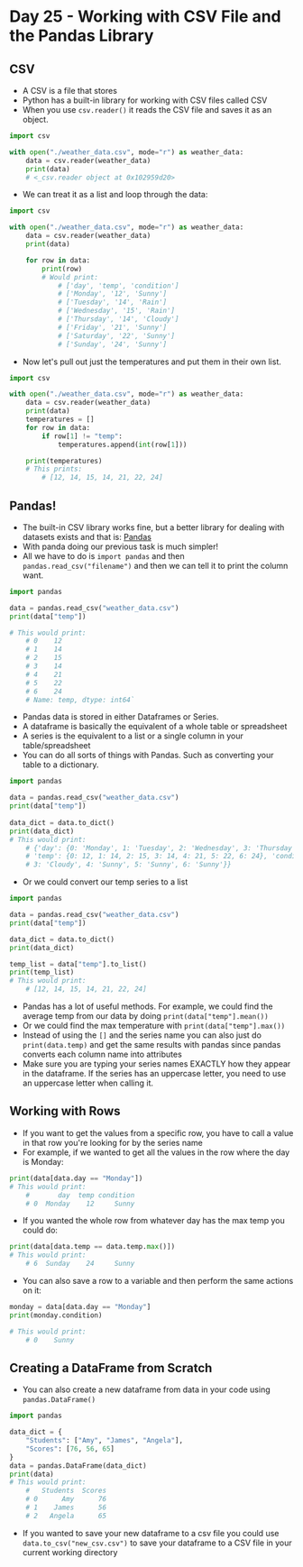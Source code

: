 # Day 25 - Working with CSV File and the Pandas Library

## CSV
- A CSV is a file that stores
- Python has a built-in library for working with CSV files called CSV
- When you use `csv.reader()` it reads the CSV file and saves it as an object.
```python
import csv

with open("./weather_data.csv", mode="r") as weather_data:
    data = csv.reader(weather_data)
    print(data)
    # <_csv.reader object at 0x102959d20>
```
- We can treat it as a list and loop through the data:
```python
import csv

with open("./weather_data.csv", mode="r") as weather_data:
    data = csv.reader(weather_data)
    print(data)

    for row in data:
        print(row)
        # Would print:
            # ['day', 'temp', 'condition']
            # ['Monday', '12', 'Sunny']
            # ['Tuesday', '14', 'Rain']
            # ['Wednesday', '15', 'Rain']
            # ['Thursday', '14', 'Cloudy']
            # ['Friday', '21', 'Sunny']
            # ['Saturday', '22', 'Sunny']
            # ['Sunday', '24', 'Sunny']
```
- Now let's pull out just the temperatures and put them in their own list.
```python
import csv

with open("./weather_data.csv", mode="r") as weather_data:
    data = csv.reader(weather_data)
    print(data)
    temperatures = []
    for row in data:
        if row[1] != "temp":
            temperatures.append(int(row[1]))

    print(temperatures)
    # This prints:
        # [12, 14, 15, 14, 21, 22, 24]
```
## Pandas!
- The built-in CSV library works fine, but a better library for dealing with datasets exists and that is: [Pandas](https://pandas.pydata.org)
- With panda doing our previous task is much simpler!
- All we have to do is `import pandas` and then `pandas.read_csv("filename")` and then we can tell it to print the column want.
```python
import pandas

data = pandas.read_csv("weather_data.csv")
print(data["temp"])

# This would print:
    # 0    12
    # 1    14
    # 2    15
    # 3    14
    # 4    21
    # 5    22
    # 6    24
    # Name: temp, dtype: int64`
```

- Pandas data is stored in either Dataframes or Series.
- A dataframe is basically the equivalent of a whole table or spreadsheet
- A series is the equivalent to a list or a single column in your table/spreadsheet
- You can do all sorts of things with Pandas. Such as converting your table to a dictionary.
```python
import pandas

data = pandas.read_csv("weather_data.csv")
print(data["temp"])
       
data_dict = data.to_dict()
print(data_dict)
# This would print:
    # {'day': {0: 'Monday', 1: 'Tuesday', 2: 'Wednesday', 3: 'Thursday', 4: 'Friday', 5: 'Saturday', 6: 'Sunday'},
    # 'temp': {0: 12, 1: 14, 2: 15, 3: 14, 4: 21, 5: 22, 6: 24}, 'condition': {0: 'Sunny', 1: 'Rain', 2: 'Rain',
    # 3: 'Cloudy', 4: 'Sunny', 5: 'Sunny', 6: 'Sunny'}}
```
- Or we could convert our temp series to a list
```python
import pandas

data = pandas.read_csv("weather_data.csv")
print(data["temp"])

data_dict = data.to_dict()
print(data_dict)

temp_list = data["temp"].to_list()
print(temp_list)
# This would print:
    # [12, 14, 15, 14, 21, 22, 24]
```
- Pandas has a lot of useful methods. For example, we could find the average temp from our data by doing `print(data["temp"].mean())`
- Or we could find the max temperature with `print(data["temp"].max())`
- Instead of using the `[]` and the series name you can also just do `print(data.temp)` and get the same results with pandas since pandas converts each column name into attributes
- Make sure you are typing your series names EXACTLY how they appear in the dataframe. If the series has an uppercase letter, you need to use an uppercase letter when calling it.

## Working with Rows
- If you want to get the values from a specific row, you have to call a value in that row you're looking for by the series name
- For example, if we wanted to get all the values in the row where the day is Monday:
```python
print(data[data.day == "Monday"])
# This would print:
    #       day  temp condition
    # 0  Monday    12     Sunny
```
- If you wanted the whole row from whatever day has the max temp you could do:
```python
print(data[data.temp == data.temp.max()])
# This would print:
    # 6  Sunday    24     Sunny
```
- You can also save a row to a variable and then perform the same actions on it:
```python
monday = data[data.day == "Monday"]
print(monday.condition)

# This would print:
    # 0    Sunny
```
## Creating a DataFrame from Scratch
- You can also create a new dataframe from data in your code using `pandas.DataFrame()`
```python
import pandas

data_dict = {
    "Students": ["Amy", "James", "Angela"],
    "Scores": [76, 56, 65]
}
data = pandas.DataFrame(data_dict)
print(data)
# This would print:
    #   Students  Scores
    # 0      Amy      76
    # 1    James      56
    # 2   Angela      65
```
- If you wanted to save your new dataframe to a csv file you could use `data.to_csv("new_csv.csv")` to save your dataframe to a CSV file in your current working directory